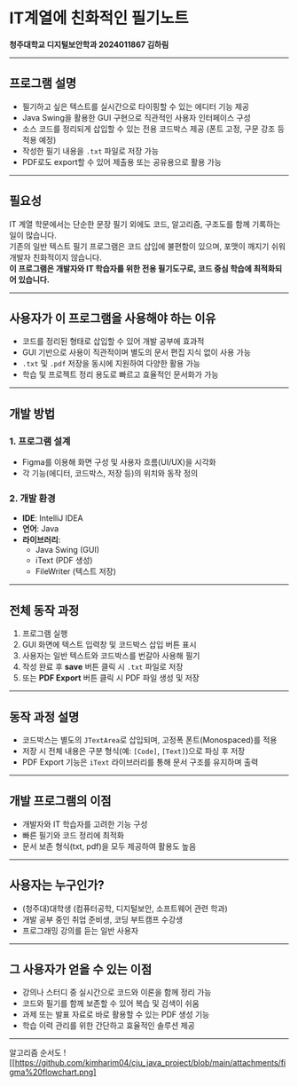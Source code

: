 # IT계열에 친화적인 필기노트

**청주대학교 디지털보안학과 2024011867 김하림**

---

##  프로그램 설명

- 필기하고 싶은 텍스트를 실시간으로 타이핑할 수 있는 에디터 기능 제공  
- Java Swing을 활용한 GUI 구현으로 직관적인 사용자 인터페이스 구성  
- 소스 코드를 정리되게 삽입할 수 있는 전용 코드박스 제공 (폰트 고정, 구문 강조 등 적용 예정)  
- 작성한 필기 내용을 `.txt` 파일로 저장 가능  
- PDF로도 export할 수 있어 제출용 또는 공유용으로 활용 가능  

---

##  필요성

IT 계열 학문에서는 단순한 문장 필기 외에도 코드, 알고리즘, 구조도를 함께 기록하는 일이 많습니다.  
기존의 일반 텍스트 필기 프로그램은 코드 삽입에 불편함이 있으며, 포맷이 깨지기 쉬워 개발자 친화적이지 않습니다.  
**이 프로그램은 개발자와 IT 학습자를 위한 전용 필기도구로, 코드 중심 학습에 최적화되어 있습니다.**

---

##  사용자가 이 프로그램을 사용해야 하는 이유

- 코드를 정리된 형태로 삽입할 수 있어 개발 공부에 효과적  
- GUI 기반으로 사용이 직관적이며 별도의 문서 편집 지식 없이 사용 가능  
- `.txt` 및 `.pdf` 저장을 동시에 지원하여 다양한 활용 가능  
- 학습 및 프로젝트 정리 용도로 빠르고 효율적인 문서화가 가능  

---

##  개발 방법

### 1. 프로그램 설계
- Figma를 이용해 화면 구성 및 사용자 흐름(UI/UX)을 시각화  
- 각 기능(에디터, 코드박스, 저장 등)의 위치와 동작 정의  

### 2. 개발 환경
- **IDE**: IntelliJ IDEA  
- **언어**: Java  
- **라이브러리**:  
  - Java Swing (GUI)  
  - iText (PDF 생성)  
  - FileWriter (텍스트 저장)

---

##  전체 동작 과정

1. 프로그램 실행  
2. GUI 화면에 텍스트 입력창 및 코드박스 삽입 버튼 표시  
3. 사용자는 일반 텍스트와 코드박스를 번갈아 사용해 필기  
4. 작성 완료 후 **save** 버튼 클릭 시 `.txt` 파일로 저장  
5. 또는 **PDF Export** 버튼 클릭 시 PDF 파일 생성 및 저장  

---

##  동작 과정 설명

- 코드박스는 별도의 `JTextArea`로 삽입되며, 고정폭 폰트(Monospaced)를 적용  
- 저장 시 전체 내용은 구분 형식(예: `[Code]`, `[Text]`)으로 파싱 후 저장  
- PDF Export 기능은 `iText` 라이브러리를 통해 문서 구조를 유지하며 출력  

---

##  개발 프로그램의 이점

- 개발자와 IT 학습자를 고려한 기능 구성  
- 빠른 필기와 코드 정리에 최적화  
- 문서 보존 형식(txt, pdf)을 모두 제공하여 활용도 높음   

---

##  사용자는 누구인가?

- (청주대)대학생 (컴퓨터공학, 디지털보안, 소프트웨어 관련 학과)  
- 개발 공부 중인 취업 준비생, 코딩 부트캠프 수강생  
- 프로그래밍 강의를 듣는 일반 사용자  

---

##  그 사용자가 얻을 수 있는 이점

- 강의나 스터디 중 실시간으로 코드와 이론을 함께 정리 가능  
- 코드와 필기를 함께 보존할 수 있어 복습 및 검색이 쉬움  
- 과제 또는 발표 자료로 바로 활용할 수 있는 PDF 생성 기능  
- 학습 이력 관리를 위한 간단하고 효율적인 솔루션 제공  

---


알고리즘 순서도
![[https://github.com/kimharim04/cju_java_project/blob/main/attachments/figma%20flowchart.png]
